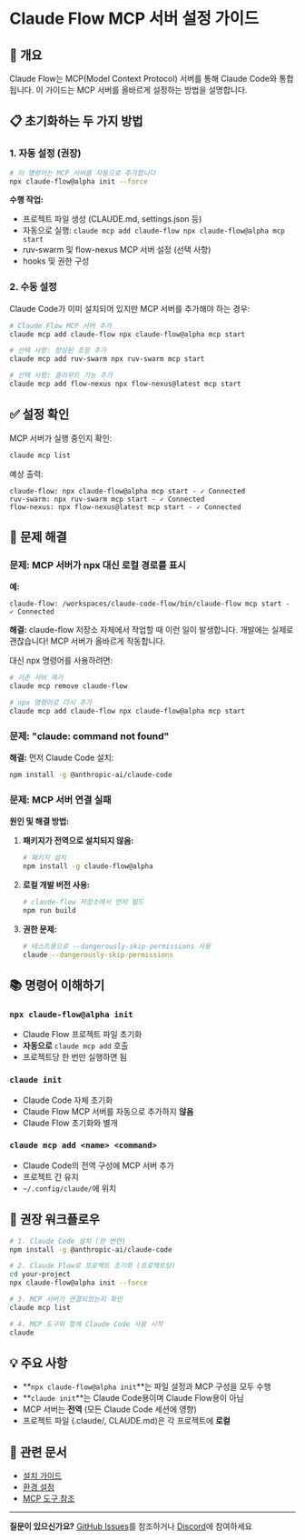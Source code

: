 # Claude Flow MCP 서버 설정 가이드

## 🎯 개요

Claude Flow는 MCP(Model Context Protocol) 서버를 통해 Claude Code와 통합됩니다. 이 가이드는 MCP 서버를 올바르게 설정하는 방법을 설명합니다.

## 📋 초기화하는 두 가지 방법

### 1. **자동 설정 (권장)**

```bash
# 이 명령어는 MCP 서버를 자동으로 추가합니다
npx claude-flow@alpha init --force
```

**수행 작업:**
- 프로젝트 파일 생성 (CLAUDE.md, settings.json 등)
- 자동으로 실행: `claude mcp add claude-flow npx claude-flow@alpha mcp start`
- ruv-swarm 및 flow-nexus MCP 서버 설정 (선택 사항)
- hooks 및 권한 구성

### 2. **수동 설정**

Claude Code가 이미 설치되어 있지만 MCP 서버를 추가해야 하는 경우:

```bash
# Claude Flow MCP 서버 추가
claude mcp add claude-flow npx claude-flow@alpha mcp start

# 선택 사항: 향상된 조정 추가
claude mcp add ruv-swarm npx ruv-swarm mcp start

# 선택 사항: 클라우드 기능 추가
claude mcp add flow-nexus npx flow-nexus@latest mcp start
```

## ✅ 설정 확인

MCP 서버가 실행 중인지 확인:

```bash
claude mcp list
```

예상 출력:
```
claude-flow: npx claude-flow@alpha mcp start - ✓ Connected
ruv-swarm: npx ruv-swarm mcp start - ✓ Connected
flow-nexus: npx flow-nexus@latest mcp start - ✓ Connected
```

## 🔧 문제 해결

### 문제: MCP 서버가 npx 대신 로컬 경로를 표시

**예:**
```
claude-flow: /workspaces/claude-code-flow/bin/claude-flow mcp start - ✓ Connected
```

**해결:**
claude-flow 저장소 자체에서 작업할 때 이런 일이 발생합니다. 개발에는 실제로 괜찮습니다! MCP 서버가 올바르게 작동합니다.

대신 npx 명령어를 사용하려면:

```bash
# 기존 서버 제거
claude mcp remove claude-flow

# npx 명령어로 다시 추가
claude mcp add claude-flow npx claude-flow@alpha mcp start
```

### 문제: "claude: command not found"

**해결:**
먼저 Claude Code 설치:

```bash
npm install -g @anthropic-ai/claude-code
```

### 문제: MCP 서버 연결 실패

**원인 및 해결 방법:**

1. **패키지가 전역으로 설치되지 않음:**
   ```bash
   # 패키지 설치
   npm install -g claude-flow@alpha
   ```

2. **로컬 개발 버전 사용:**
   ```bash
   # claude-flow 저장소에서 먼저 빌드
   npm run build
   ```

3. **권한 문제:**
   ```bash
   # 테스트용으로 --dangerously-skip-permissions 사용
   claude --dangerously-skip-permissions
   ```

## 📚 명령어 이해하기

### `npx claude-flow@alpha init`
- Claude Flow 프로젝트 파일 초기화
- **자동으로** `claude mcp add` 호출
- 프로젝트당 한 번만 실행하면 됨

### `claude init`
- Claude Code 자체 초기화
- Claude Flow MCP 서버를 자동으로 추가하지 **않음**
- Claude Flow 초기화와 별개

### `claude mcp add <name> <command>`
- Claude Code의 전역 구성에 MCP 서버 추가
- 프로젝트 간 유지
- `~/.config/claude/`에 위치

## 🎯 권장 워크플로우

```bash
# 1. Claude Code 설치 (한 번만)
npm install -g @anthropic-ai/claude-code

# 2. Claude Flow로 프로젝트 초기화 (프로젝트당)
cd your-project
npx claude-flow@alpha init --force

# 3. MCP 서버가 연결되었는지 확인
claude mcp list

# 4. MCP 도구와 함께 Claude Code 사용 시작
claude
```

## 💡 주요 사항

- **`npx claude-flow@alpha init`**는 파일 설정과 MCP 구성을 모두 수행
- **`claude init`**는 Claude Code용이며 Claude Flow용이 아님
- MCP 서버는 **전역** (모든 Claude Code 세션에 영향)
- 프로젝트 파일 (.claude/, CLAUDE.md)은 각 프로젝트에 **로컬**

## 🔗 관련 문서

- [설치 가이드](../setup/remote-setup.md)
- [환경 설정](../setup/ENV-SETUP-GUIDE.md)
- [MCP 도구 참조](../reference/MCP_TOOLS.md)

---

**질문이 있으신가요?** [GitHub Issues](https://github.com/ruvnet/claude-flow/issues)를 참조하거나 [Discord](https://discord.com/invite/dfxmpwkG2D)에 참여하세요

